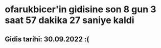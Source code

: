 # ofarukbicer'in gidisine son 8 gun 3 saat 57 dakika 27 saniye kaldi

## Gidis tarihi: 30.09.2022 :(